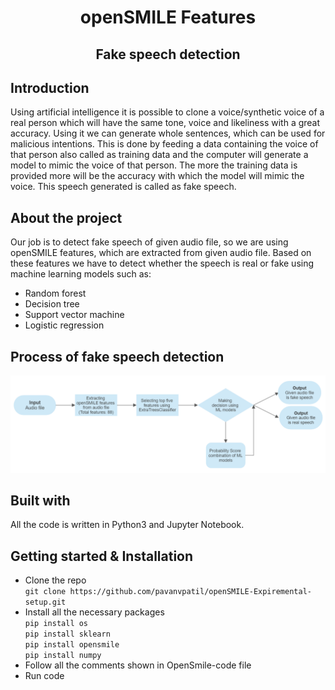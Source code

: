 <div align="center"><h1>openSMILE Features</h1></div>
<div align="center"><h2>Fake speech detection</h2></div>

## Introduction
Using artificial intelligence it is possible to clone a voice/synthetic voice of a real person which will have the same tone, voice and likeliness with a great accuracy. Using it we can generate whole sentences, which can be used for malicious intentions. This is done by feeding a data containing the voice of that person also called as training data and the computer will generate a model to mimic the voice of that person. The more the training data is provided more will be the accuracy with which the model will mimic the voice. This speech generated is called as fake speech.

## About the project
Our job is to detect fake speech of given audio file, so we are using openSMILE features, which are extracted from given audio file. Based on these features we have to detect whether the speech is real or fake using machine learning models such as:
* Random forest
* Decision tree
* Support vector machine
* Logistic regression

## Process of fake speech detection
<img src="Images\Expiremental setup Opensmile.png" alt="Image" />

## Built with
All the code is written in Python3 and Jupyter Notebook.

## Getting started & Installation
* Clone the repo <br> `git clone https://github.com/pavanvpatil/openSMILE-Expiremental-setup.git`
* Install all the necessary packages <br> `pip install os` <br>
`pip install sklearn` <br>
`pip install opensmile` <br>
`pip install numpy`
* Follow all the comments shown in OpenSmile-code file
* Run code

